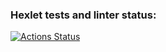 ### Hexlet tests and linter status:
[![Actions Status](https://github.com/aar87/java-project-78/actions/workflows/hexlet-check.yml/badge.svg)](https://github.com/aar87/java-project-78/actions)